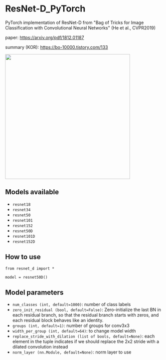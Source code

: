 # ResNet-D_PyTorch
PyTorch implementation of ResNet-D from "Bag of Tricks for Image Classification with Convolutional Neural Networks" (He et al., CVPR2019) 

paper: https://arxiv.org/pdf/1812.01187

summary (KOR): https://bo-10000.tistory.com/133

<img src="https://img1.daumcdn.net/thumb/R1280x0/?scode=mtistory2&fname=https%3A%2F%2Fblog.kakaocdn.net%2Fdn%2FceLiVZ%2FbtrDZItgCfy%2FyFb3QyfZOAhSIDOm1VK0U1%2Fimg.png" height="400px"></img>

## Models available
- `resnet18`
- `resnet34`
- `resnet50`
- `resnet101`
- `resnet152`
- `resnet50D`
- `resnet101D`
- `resnet152D`


## How to use
```
from resnet_d import *

model = resnet50D()
```


## Model parameters
- `num_classes (int, default=1000)`: number of class labels
- `zero_init_residual (bool, default=False)`: Zero-initialize the last BN in each residual branch, so that the residual branch starts with zeros, and each residual block behaves like an identity.
- `groups (int, default=1)`: number of groups for conv3x3
- `width_per_group (int, default=64)`: to change model width
- `replace_stride_with_dilation (list of bools, default=None)`: each element in the tuple indicates if we should replace the 2x2 stride with a dilated convolution instead
- `norm_layer (nn.Module, default=None)`: norm layer to use

